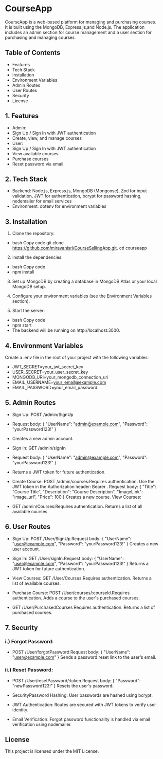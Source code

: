 # CourseApp
CourseApp is a web-based platform for managing and purchasing courses. It is built using the MongoDB, Express.js,and Node.js. The application includes an admin section for course management and a user section for purchasing and managing courses.

## Table of Contents
* Features
* Tech Stack
* Installation
* Environment Variables
* Admin Routes
* User Routes
* Security
* License

## 1. Features
* Admin:
* Sign Up / Sign In with JWT authentication
* Create, view, and manage courses
* User:
* Sign Up / Sign In with JWT authentication
* View available courses
* Purchase courses
* Reset password via email

## 2. Tech Stack
* Backend: Node.js, Express.js, MongoDB (Mongoose), Zod for input validation, JWT for authentication, bcrypt for password hashing, nodemailer for email services
* Environment: dotenv for environment variables

## 3. Installation
1. Clone the repository:

* bash Copy code git clone https://github.com/miravanisri/CourseSellingApp.git.
cd courseapp
2. Install the dependencies:

* bash Copy code
* npm install
3. Set up MongoDB by creating a database in MongoDB Atlas or your local MongoDB setup.

4. Configure your environment variables (see the Environment Variables section).

5. Start the server:

* bash Copy code
* npm start
* The backend will be running on http://localhost:3000.

## 4. Environment Variables
Create a .env file in the root of your project with the following variables:

* JWT_SECRET=your_jwt_secret_key
* USER_SECRET=your_user_secret_key
* MONGODB_URI=your_mongodb_connection_uri
* EMAIL_USERNAME=your_email@example.com
* EMAIL_PASSWORD=your_email_password


## 5. Admin Routes
* Sign Up: POST /admin/SignUp

* Request body: { "UserName": "admin@example.com", "Password": "yourPassword123!" }
* Creates a new admin account.
* Sign In: GET /admin/signIn

* Request body: { "UserName": "admin@example.com", "Password": "yourPassword123!" }
* Returns a JWT token for future authentication.
* Create Course: POST /admin/courses:Requires authentication. Use the JWT token in the Authorization header: Bearer <token>.
Request body: { "Title": "Course Title", "Description": "Course Description", "ImageLink": "image_url", "Price": 100 }
Creates a new course.
 View Courses: 
* GET /admin/Courses:Requires authentication. Returns a list of all available courses.

## 6. User Routes
* Sign Up: POST /User/SignUp.Request body: { "UserName": "user@example.com", "Password": "yourPassword123!" }
Creates a new user account.

* Sign In: GET /User/signIn.Request body: { "UserName": "user@example.com", "Password": "yourPassword123!" }
Returns a JWT token for future authentication.

* View Courses: GET /User/Courses.Requires authentication. Returns a list of available courses.
* Purchase Course: POST /User/courses/:courseId.Requires authentication. Adds a course to the user's purchased courses.
* GET /User/PurchasedCourses
Requires authentication. Returns a list of purchased courses.

## 7. Security
### i.) Forgot Password: 
* POST /User/forgotPassword:Request body: { "UserName": "user@example.com" }
Sends a password reset link to the user's email.

### ii.)  Reset Password: 
* POST /User/resetPassword/:token.Request body: { "Password": "newPassword123!" }
Resets the user's password.

* SecurityPassword Hashing: User passwords are hashed using bcrypt.

* JWT Authentication: Routes are secured with JWT tokens to verify user identity.
* Email Verification: Forgot password functionality is handled via email verification using nodemailer.

## License

This project is licensed under the MIT License.

